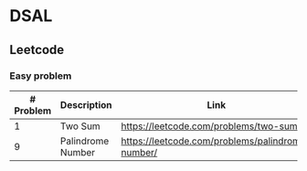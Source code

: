# DSAL
## Leetcode
### Easy problem
| # Problem  | Description | Link |
| ------------- | ------------- | ------------- |
| 1 | Two Sum  | https://leetcode.com/problems/two-sum/ |
| 9 | Palindrome Number  | https://leetcode.com/problems/palindrome-number/ |